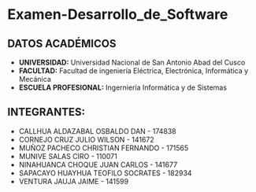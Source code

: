 # Examen-Desarrollo_de_Software
## DATOS ACADÉMICOS
* **UNIVERSIDAD:** Universidad Nacional de San Antonio Abad del Cusco 
* **FACULTAD:** Facultad de ingeniería Eléctrica, Electrónica, Informática y Mecánica
* **ESCUELA PROFESIONAL:** Ingerniería Informática y de Sistemas

## INTEGRANTES:
* CALLHUA ALDAZABAL OSBALDO DAN - 174838
* CORNEJO CRUZ JULIO WILSON - 141672		
* MUÑOZ PACHECO CHRISTIAN FERNANDO - 171565
* MUNIVE SALAS CIRO - 110071
* NINAHUANCA CHOQUE JUAN CARLOS - 141677
* SAPACAYO HUAYHUA TEOFILO SOCRATES - 182934		
* VENTURA JAUJA JAIME - 141599
